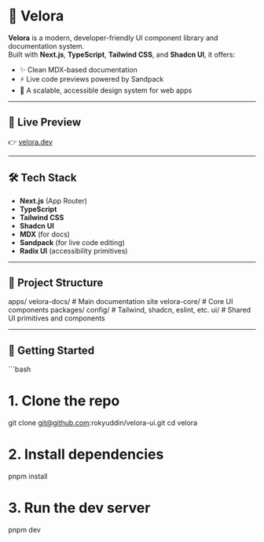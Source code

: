 # 🌟 Velora

**Velora** is a modern, developer-friendly UI component library and documentation system.  
Built with **Next.js**, **TypeScript**, **Tailwind CSS**, and **Shadcn UI**, it offers:

- ✨ Clean MDX-based documentation
- ⚡ Live code previews powered by Sandpack
- 🧱 A scalable, accessible design system for web apps

---

## 🔗 Live Preview

👉 [velora.dev](https://velora-ui.vercel.app/)

---

## 🛠 Tech Stack

- **Next.js** (App Router)
- **TypeScript**
- **Tailwind CSS**
- **Shadcn UI**
- **MDX** (for docs)
- **Sandpack** (for live code editing)
- **Radix UI** (accessibility primitives)

---

## 📁 Project Structure

apps/
velora-docs/ # Main documentation site
velora-core/ # Core UI components
packages/
config/ # Tailwind, shadcn, eslint, etc.
ui/ # Shared UI primitives and components

---

## 🚀 Getting Started

\`\`\`bash
# 1. Clone the repo
git clone git@github.com:rokyuddin/velora-ui.git
cd velora

# 2. Install dependencies
pnpm install

# 3. Run the dev server
pnpm dev
